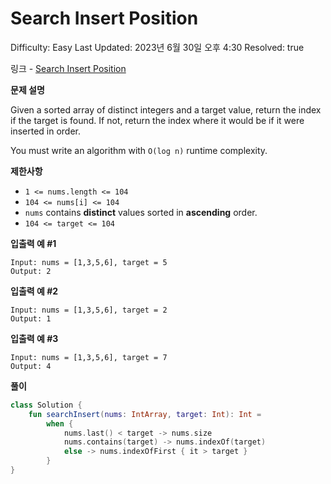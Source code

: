 # Search Insert Position

Difficulty: Easy
Last Updated: 2023년 6월 30일 오후 4:30
Resolved: true

링크 - [Search Insert Position](https://leetcode.com/problems/search-insert-position/description/)

**문제 설명**

Given a sorted array of distinct integers and a target value, return the index if the target is found. If not, return the index where it would be if it were inserted in order.

You must write an algorithm with `O(log n)` runtime complexity.

**제한사항**

- `1 <= nums.length <= 104`
- `104 <= nums[i] <= 104`
- `nums` contains **distinct** values sorted in **ascending** order.
- `104 <= target <= 104`

**입출력 예 #1**

```
Input: nums = [1,3,5,6], target = 5
Output: 2
```

**입출력 예 #2**

```
Input: nums = [1,3,5,6], target = 2
Output: 1
```

**입출력 예 #3**

```
Input: nums = [1,3,5,6], target = 7
Output: 4
```

**풀이**

```kotlin
class Solution {
    fun searchInsert(nums: IntArray, target: Int): Int =
        when {
            nums.last() < target -> nums.size
            nums.contains(target) -> nums.indexOf(target)
            else -> nums.indexOfFirst { it > target }
        }
}
```